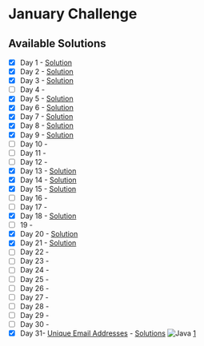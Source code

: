 # January Challenge

## Available Solutions
- [x] Day 1 - [Solution](./day-1/readme.md)
- [x] Day 2 - [Solution](./day-2/readme.md)
- [x] Day 3 - [Solution](./day-3/readme.md)
- [ ] Day 4 - 
- [x] Day 5 - [Solution](./day-5/readme.md)
- [x] Day 6 - [Solution](./day-6/readme.md)
- [x] Day 7 - [Solution](./day-7/readme.md)
- [x] Day 8 - [Solution](./day-8/readme.md)
- [x] Day 9 - [Solution](./day-9/readme.md)
- [ ] Day 10 - 
- [ ] Day 11 - 
- [ ] Day 12 - 
- [x] Day 13 - [Solution](./day-13/readme.md)
- [x] Day 14 - [Solution](./day-14/readme.md)
- [x] Day 15 - [Solution](./day-15/readme.md)
- [ ] Day 16 - 
- [ ] Day 17 - 
- [x] Day 18 - [Solution](./day-18/readme.md)
- [ ] 19 - 
- [x] Day 20 - [Solution](./day-20/readme.md)
- [x] Day 21 - [Solution](./day-21/readme.md) 
- [ ] Day 22 - 
- [ ] Day 23 - 
- [ ] Day 24 - 
- [ ] Day 25 - 
- [ ] Day 26 - 
- [ ] Day 27 - 
- [ ] Day 28 - 
- [ ] Day 29 - 
- [ ] Day 30 - 
- [x] Day 31- [Unique Email Addresses](https://leetcode.com/explore/challenge/card/september-leetcoding-challenge-2021/639/week-4-september-22nd-september-28th/3989) - [Solutions](./day-solution1.java/readme.md) ![Java](https://img.shields.io/badge/Java-1-red?style=social&logo=java)  [1](./day-31/solution1.java) 
